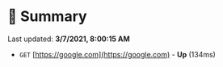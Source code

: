 # 📖 Summary
Last updated: **3/7/2021, 8:00:15 AM**

- `GET` [https://google.com](https://google.com) - **Up** (134ms)
